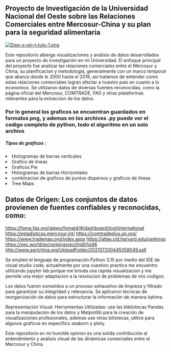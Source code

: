 <h2>Proyecto de Investigación de la Universidad Nacional del Oeste sobre las Relaciones Comerciales entre Mercosur-China y su plan para la seguridad alimentaria</h2>

[![Dise-o-sin-t-tulo-1.png](https://i.postimg.cc/bwCVRYSf/Dise-o-sin-t-tulo-1.png)](https://postimg.cc/k2SyJmyT)

Este repositorio alberga visualizaciones y análisis de datos desarrollados para un proyecto de investigación en mi Universidad. El enfoque principal del proyecto fue analizar las relaciones comerciales entre el Mercosur y China, su planificacion y metodologia, generalmente con un marco temporal que abarca desde le 2000 hasta el 2019,  así tratamos de entender como estas relaciones comerciales logran afectar a nuestro pais en cuanto a lo economico. Se utilizaron datos de diversas fuentes reconocidas, como la página oficial del Mercosur, COMTRADE, FAO y otras plataformas relevantes para la extraccion de los datos.

<h3>Por lo general los graficos se encuentran guardados en formatos png, y ademas en los archivos .py puede ver el codigo completo de python, todo el algoritmo en un solo archivo</h3> 
<h5>Tipos de graficos :</h5>
<li>Histogramas de barras verticales</li>
<li>Grafico de lineas</li>
<li>Graficos Pie</li>
<li>Histogramas de barras Horizontales</li>
<li>combinacion de graficos de puntos dispersos y graficos de lineas</li>
<li>Tree Maps</li>

## Datos de Origen: Los conjuntos de datos provienen de fuentes confiables y reconocidas, como:

https://fpma.fao.org/giews/fpmat4/#/dashboard/tool/international 
https://estadisticas.mercosur.int/
https://comtradeplus.un.org/
https://www.trademap.org/Index.aspx
https://atlas.cid.harvard.edu/rankings
https://oec.world/es/rankings/eci/hs6/hs96
http://www.agrichina.org/UploadFolder/202107200445358049.pdf 


Se empleó el lenguaje de programación Python 3.10 por medio del IDE de visual studio code, actualmente por una cuestion practica me encuentro utilizando jupyter lab porque me brinda una rapida visualizacion y me permite una mejor adaptacion a la resolucion de problemas de mis codigos.

Los datos fueron sometidos a un proceso exhaustivo de limpieza y filtrado para garantizar su integridad y relevancia.
Se aplicaron técnicas de reorganización de datos para estructurar la información de manera óptima.

Representación Visual:
Herramientas Utilizadas: use las bibliotecas Pandas para la manipulación de los datos y Matplotlib para la creación de visualizaciones profesionales, ademas use otras biliotecas, utilice para algunos graficos en especifico seaborn y ploty.


Este repositorio en mi humilde opinion es una solida contribución al entendimiento y análisis visual de las dinámicas comerciales entre el Mercosur y China.
